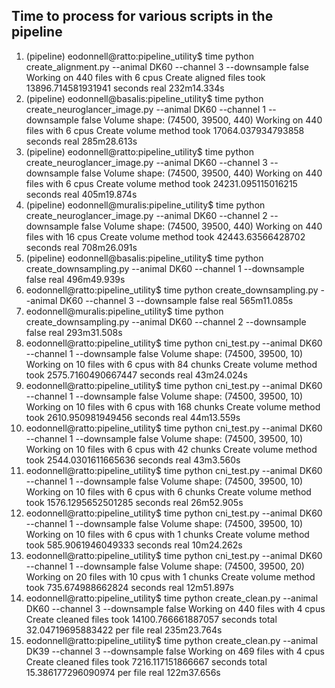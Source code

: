 ## Time to process for various scripts in the pipeline
1. (pipeline) eodonnell@ratto:pipeline_utility$ time python create_alignment.py --animal DK60 --channel 3 --downsample false
Working on 440 files with 6 cpus
Create aligned files took 13896.714581931941 seconds
real 232m14.334s
1. (pipeline) eodonnell@basalis:pipeline_utility$ time python create_neuroglancer_image.py --animal DK60 --channel 1 --downsample false
Volume shape: (74500, 39500, 440)
Working on 440 files with 6 cpus
Create volume method took 17064.037934793858 seconds
real 285m28.613s
1. (pipeline) eodonnell@ratto:pipeline_utility$ time python create_neuroglancer_image.py --animal DK60 --channel 3 --downsample false
Volume shape: (74500, 39500, 440)
Working on 440 files with 6 cpus
Create volume method took 24231.095115016215 seconds
real 405m19.874s
1. (pipeline) eodonnell@muralis:pipeline_utility$ time python create_neuroglancer_image.py --animal DK60 --channel 2 --downsample false
Volume shape: (74500, 39500, 440)
Working on 440 files with 16 cpus
Create volume method took 42443.63566428702 seconds
real 708m26.091s
1. (pipeline) eodonnell@basalis:pipeline_utility$ time python create_downsampling.py --animal DK60 --channel 1 --downsample false
real 496m49.939s
1. eodonnell@ratto:pipeline_utility$ time python create_downsampling.py --animal DK60 --channel 3 --downsample false
real 565m11.085s
1. eodonnell@muralis:pipeline_utility$ time python create_downsampling.py --animal DK60 --channel 2 --downsample false
real 293m31.508s
1. eodonnell@ratto:pipeline_utility$ time python cni_test.py --animal DK60 --channel 1 --downsample false
Volume shape: (74500, 39500, 10)
Working on 10 files with 6 cpus with 84 chunks
Create volume method took 2575.7160490667447 seconds
real 43m24.024s
1. eodonnell@ratto:pipeline_utility$ time python cni_test.py --animal DK60 --channel 1 --downsample false
Volume shape: (74500, 39500, 10)
Working on 10 files with 6 cpus with 168 chunks
Create volume method took 2610.950981949456 seconds
real 44m13.559s
1. eodonnell@ratto:pipeline_utility$ time python cni_test.py --animal DK60 --channel 1 --downsample false
Volume shape: (74500, 39500, 10)
Working on 10 files with 6 cpus with 42 chunks
Create volume method took 2544.0301611665636 seconds
real 43m3.560s
1. eodonnell@ratto:pipeline_utility$ time python cni_test.py --animal DK60 --channel 1 --downsample false
Volume shape: (74500, 39500, 10)
Working on 10 files with 6 cpus with 6 chunks
Create volume method took 1576.1295652501285 seconds
real 26m52.905s
1. eodonnell@ratto:pipeline_utility$ time python cni_test.py --animal DK60 --channel 1 --downsample false
Volume shape: (74500, 39500, 10)
Working on 10 files with 6 cpus with 1 chunks
Create volume method took 585.9061946049333 seconds
real 10m24.262s
1. eodonnell@ratto:pipeline_utility$ time python cni_test.py --animal DK60 --channel 1 --downsample false
Volume shape: (74500, 39500, 20)
Working on 20 files with 10 cpus with 1 chunks
Create volume method took 735.674988662824 seconds
real 12m51.897s
1. eodonnell@ratto:pipeline_utility$ time python create_clean.py --animal DK60 --channel 3 --downsample false
Working on 440 files with 4 cpus
Create cleaned files took 14100.766661887057 seconds total	 32.04719695883422 per file
real 235m23.764s
1. eodonnell@ratto:pipeline_utility$ time python create_clean.py --animal DK39 --channel 3 --downsample false
Working on 469 files with 4 cpus
Create cleaned files took 7216.117151866667 seconds total	 15.386177296090974 per file
real	122m37.656s








